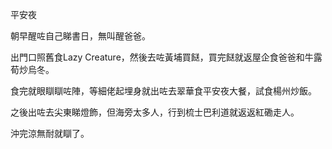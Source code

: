 平安夜

朝早醒咗自己睇書日，無叫醒爸爸。

出門口照舊食Lazy Creature，然後去咗黃埔買餸，買完餸就返屋企食爸爸和牛露荀炒烏冬。

食完就眼瞓瞓咗陣，等細佬起埋身就出咗去翠華食平安夜大餐，試食楊州炒飯。

之後出咗去尖東睇燈飾，但海旁太多人，行到梳士巴利道就返返紅磡走人。

沖完涼無耐就瞓了。
